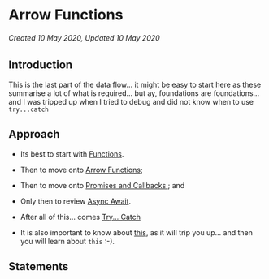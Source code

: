 # Arrow Functions

###### Created 10 May 2020, Updated 10 May 2020

## Introduction

This is the last part of the data flow... it might be easy to start here as these summarise a lot of what is required... but ay, foundations are foundations... and I was tripped up when I tried to debug and did not know when to use `try...catch`

## Approach

- Its best to start with [Functions](/code/functions).
- Then to move onto [Arrow Functions](/code/arrowfunctions);
- Then to move onto [Promises and Callbacks ](/code/promisescallbacks); and
- Only then to review [Async Await](/code/asyncetc).
- After all of this... comes [Try... Catch](/code/trycatch)

- It is also important to know about [this](/code/this), as it will trip you up... and then you will learn about `this` :-).

## Statements
